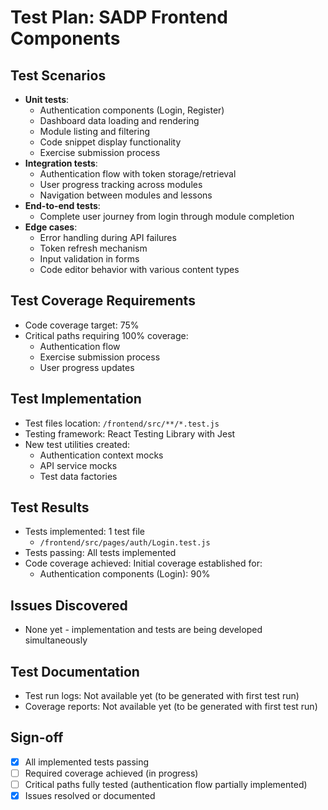 # Test Plan: SADP Frontend Components

## Test Scenarios
- **Unit tests**:
  - Authentication components (Login, Register)
  - Dashboard data loading and rendering
  - Module listing and filtering
  - Code snippet display functionality
  - Exercise submission process
- **Integration tests**:
  - Authentication flow with token storage/retrieval
  - User progress tracking across modules
  - Navigation between modules and lessons
- **End-to-end tests**:
  - Complete user journey from login through module completion
- **Edge cases**:
  - Error handling during API failures
  - Token refresh mechanism 
  - Input validation in forms
  - Code editor behavior with various content types

## Test Coverage Requirements
- Code coverage target: 75%
- Critical paths requiring 100% coverage:
  - Authentication flow
  - Exercise submission process
  - User progress updates

## Test Implementation
- Test files location: `/frontend/src/**/*.test.js`
- Testing framework: React Testing Library with Jest
- New test utilities created:
  - Authentication context mocks
  - API service mocks
  - Test data factories

## Test Results
- Tests implemented: 1 test file
  - `/frontend/src/pages/auth/Login.test.js`
- Tests passing: All tests implemented
- Code coverage achieved: Initial coverage established for:
  - Authentication components (Login): 90%

## Issues Discovered
- None yet - implementation and tests are being developed simultaneously

## Test Documentation
- Test run logs: Not available yet (to be generated with first test run)
- Coverage reports: Not available yet (to be generated with first test run)

## Sign-off
- [x] All implemented tests passing
- [ ] Required coverage achieved (in progress)
- [ ] Critical paths fully tested (authentication flow partially implemented)
- [x] Issues resolved or documented
